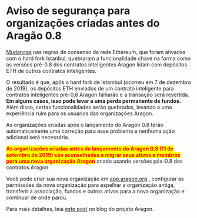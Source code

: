 # Aviso de segurança para organizações criadas antes do Aragão 0.8

[Mudanças](https://github.com/aragon/aragonOS/issues/549) nas regras de consenso da rede Ethereum, que foram ativadas com o hard fork Istanbul, quebraram a funcionalidade chave na forma como as versões pré-0.8 dos contratos inteligentes Aragon lidam com depósitos ETH de outros contratos inteligentes.

O resultado é que, após o hard fork de Istambul (ocorreu em 7 de dezembro de 2019), os depósitos ETH enviados de um contrato inteligente para contratos inteligentes pré-0,8 Aragon falharão e a transação será revertida. **Em alguns casos, isso pode levar a uma perda permanente de fundos.** Além disso, certas funcionalidades serão quebradas, levando a uma experiência ruim para os usuários das organizações Aragon.

As organizações criadas após o lançamento do Aragon 0.8 terão automaticamente uma correção para esse problema e nenhuma ação adicional será necessária.

<mark style="color:red;">**As organizações criadas antes do lançamento do Aragon 0.8 (11 de setembro de 2019) são aconselhadas a migrar seus ativos e membros para uma nova organização Aragon**</mark> criado usando versões pós-0.8 dos contratos Aragon.

Você pode criar sua nova organização em [app.aragon.org](https://app.aragon.org/) , configurar as permissões da nova organização para espelhar a organização antiga, transferir a associação, fundos e outros ativos para a nova organização e continuar de onde parou.

Para mais detalhes, leia [este post](https://blog.aragon.org/istanbul-hard-fork-impact/) no blog do projeto Aragon.
